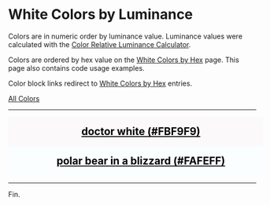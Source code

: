 <!--suppress HtmlUnknownTarget -->
<style>
  div.color-block {
    text-align: center;
  }

  .color-block {
    width: 100%;
    margin: 0;
    padding: 0.5em;
  }

  .black-pass {
    color: black;
  }

  .white-pass {
    color: white;
  }
</style>

# White Colors by Luminance

Colors are in numeric order by luminance value. Luminance values were calculated with the
<a href="https://contrastchecker.online/color-relative-luminance-calculator" target="_blank" rel="noopener noreferrer">Color Relative Luminance Calculator</a>.

Colors are ordered by hex value on the [White Colors by Hex](./white-colors-by-hex.md) page.
This page also contains code usage examples.

Color block links redirect to [White Colors by Hex](./white-colors-by-hex.md) entries.

[All Colors](../all-colors.md)

----

<!-- luminance: 0.9510014633 -->
<div class="color-block" style="background: #FBF9F9;">
  <a href="./white-colors.html#doctor-white-fbf9f9">
    <h2 class="color-block black-pass">doctor white (#FBF9F9)</h2>
  </a>
</div>

<!-- luminance: 0.9842761548 -->
<div class="color-block" style="background: #FAFEFF;">
  <a href="./white-colors.html#polar-bear-in-a-blizzard-fafeff">
    <h2 class="color-block black-pass">polar bear in a blizzard (#FAFEFF)</h2>
  </a>
</div>

----

Fin.
